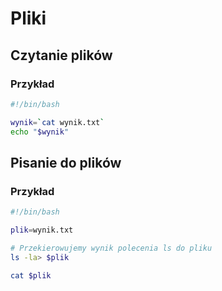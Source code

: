 # Pliki

## Czytanie plików

### Przykład

```bash
#!/bin/bash

wynik=`cat wynik.txt`
echo "$wynik"
```

## Pisanie do plików

### Przykład

```bash
#!/bin/bash

plik=wynik.txt

# Przekierowujemy wynik polecenia ls do pliku
ls -la> $plik

cat $plik
```